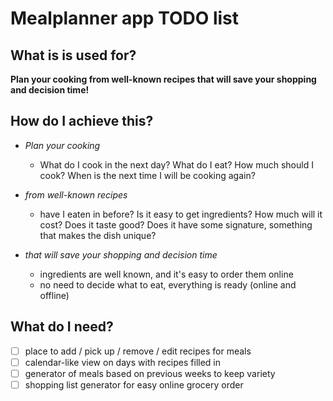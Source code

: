 # Mealplanner app TODO list

## What is is used for?

**Plan your cooking from well-known recipes that will save your shopping and decision time!**

## How do I achieve this? 

- _Plan your cooking_
    - What do I cook in the next day? What do I eat? How much should I cook? When is the next time I will be cooking again?
    
- _from well-known recipes_
    - have I eaten in before? Is it easy to get ingredients? How much will it cost? Does it taste good?
    Does it have some signature, something that makes the dish unique? 
      
- _that will save your shopping and decision time_
    - ingredients are well known, and it's easy to order them online
    - no need to decide what to eat, everything is ready (online and offline)


## What do I need? 

- [ ] place to add / pick up / remove / edit recipes for meals
- [ ] calendar-like view on days with recipes filled in
- [ ] generator of meals based on previous weeks to keep variety
- [ ] shopping list generator for easy online grocery order